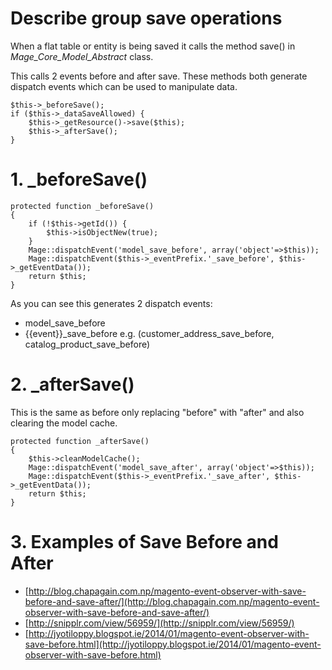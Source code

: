 # Describe group save operations

When a flat table or entity is being saved it calls the method save() in *Mage_Core_Model_Abstract* class.

This calls 2 events before and after save. These methods both generate dispatch events which can be used to manipulate data.


    $this->_beforeSave();
    if ($this->_dataSaveAllowed) {
        $this->_getResource()->save($this);
        $this->_afterSave();
    }


# 1. _beforeSave()


    protected function _beforeSave()
    {
        if (!$this->getId()) {
            $this->isObjectNew(true);
        }
        Mage::dispatchEvent('model_save_before', array('object'=>$this));
        Mage::dispatchEvent($this->_eventPrefix.'_save_before', $this->_getEventData());
        return $this;
    }

As you can see this generates 2 dispatch events:

- model_save_before
- {{event}}_save_before e.g. (customer_address_save_before, catalog_product_save_before)


# 2.  _afterSave()

This is the same as before only replacing "before" with "after" and also clearing the model cache.

    protected function _afterSave()
    {
        $this->cleanModelCache();
        Mage::dispatchEvent('model_save_after', array('object'=>$this));
        Mage::dispatchEvent($this->_eventPrefix.'_save_after', $this->_getEventData());
        return $this;
    }


# 3. Examples of Save Before and After

- [http://blog.chapagain.com.np/magento-event-observer-with-save-before-and-save-after/](http://blog.chapagain.com.np/magento-event-observer-with-save-before-and-save-after/)
- [http://snipplr.com/view/56959/](http://snipplr.com/view/56959/)
- [http://jyotiloppy.blogspot.ie/2014/01/magento-event-observer-with-save-before.html](http://jyotiloppy.blogspot.ie/2014/01/magento-event-observer-with-save-before.html)
